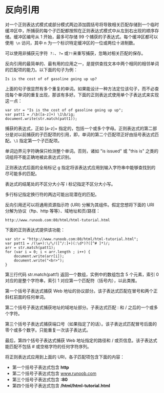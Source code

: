 # 反向引用

对一个正则表达式模式或部分模式两边添加圆括号将导致相关匹配存储到一个临时缓冲区中，所捕获的每个子匹配都按照在正则表达式模式中从左到右出现的顺序存储。缓冲区编号从 1 开始，最多可存储 99 个捕获的子表达式。每个缓冲区都可以使用` \n` 访问，其中 n 为一个标识特定缓冲区的一位或两位十进制数。

可以使用非捕获元字符` ?:`、`?=` 或` ?! `来重写捕获，忽略对相关匹配的保存。

反向引用的最简单的、最有用的应用之一，是提供查找文本中两个相同的相邻单词的匹配项的能力。以下面的句子为例：

```
Is is the cost of of gasoline going up up?
```

上面的句子很显然有多个重复的单词。如果能设计一种方法定位该句子，而不必查找每个单词的重复出现，那该有多好。下面的正则表达式使用单个子表达式来实现这一点：

```
var str = "Is is the cost of of gasoline going up up";
var patt1 = /\b([a-z]+) \1\b/ig;
document.write(str.match(patt1));
```

捕获的表达式，正如 [a-z]+ 指定的，包括一个或多个字母。正则表达式的第二部分是对以前捕获的子匹配项的引用，即，单词的第二个匹配项正好由括号表达式匹配。`\1` 指定第一个子匹配项。

单词边界元字符确保只检测整个单词。否则，诸如 "is issued" 或 "this is" 之类的词组将不能正确地被此表达式识别。

正则表达式后面的全局标记 g 指定将该表达式应用到输入字符串中能够查找到的尽可能多的匹配。

表达式的结尾处的不区分大小写 i 标记指定不区分大小写。

多行标记指定换行符的两边可能出现潜在的匹配。

反向引用还可以将通用资源指示符 (URI) 分解为其组件。假定您想将下面的 URI 分解为协议（ftp、http 等等）、域地址和页/路径：

```
http://www.runoob.com:80/html/html-tutorial.html
```

下面的正则表达式提供该功能：

```
var str = "http://www.runoob.com:80/html/html-tutorial.html";
var patt1 = /(\w+):\/\/([^/:]+)(:\d*)?([^# ]*)/;
arr = str.match(patt1);
for (var i = 0; i < arr.length ; i++) {
    document.write(arr[i]);
    document.write("<br>");
}
```

第三行代码 str.match(patt1) 返回一个数组，实例中的数组包含 5 个元素，索引 0 对应的是整个字符串，索引 1 对应第一个匹配符（括号内），以此类推。

第一个括号子表达式捕获 Web 地址的协议部分。该子表达式匹配在冒号和两个正斜杠前面的任何单词。

第二个括号子表达式捕获地址的域地址部分。子表达式匹配 : 和 / 之后的一个或多个字符。

第三个括号子表达式捕获端口号（如果指定了的话）。该子表达式匹配冒号后面的零个或多个数字。只能重复一次该子表达式。

最后，第四个括号子表达式捕获 Web 地址指定的路径和 / 或页信息。该子表达式能匹配不包括 # 或空格字符的任何字符序列。

将正则表达式应用到上面的 URI，各子匹配项包含下面的内容：

- 第一个括号子表达式包含 **http**
- 第二个括号子表达式包含 www.runoob.com
- 第三个括号子表达式包含 **:80**
- 第四个括号子表达式包含 **/html/html-tutorial.html**